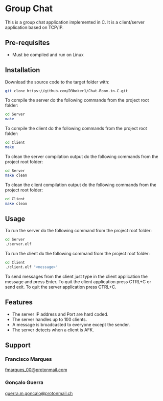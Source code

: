 # Group Chat

This is a group chat application implemented in C. It is a client/server application based on TCP/IP.

## Pre-requisites
* Must be compiled and run on Linux

## Installation

Download the source code to the target folder with:
```bash
git clone https://github.com/D3boker1/Chat-Room-in-C.git
```

To compile the server do the following commands from the project root folder:
```bash
cd Server
make
```

To compile the client do the following commands from the project root folder:
```bash
cd Client
make
```

To clean the server compilation output do the following commands from the project root folder:
```bash
cd Server
make clean
```

To clean the client compilation output do the following commands from the project root folder:
```bash
cd Client
make clean
```

## Usage

To run the server do the following command from the project root folder:
```bash
cd Server
./server.elf
```

To run the client do the following command from the project root folder:
```bash
cd Client
./client.elf "<message>"
```

To send messages from the client just type in the client application the message and press Enter.
To quit the client application press CTRL+C or send exit.
To quit the server application press CTRL+C.

## Features

* The server IP address and Port are hard coded.
* The server handles up to 100 clients.
* A message is broadcasted to everyone except the sender.
* The server detects when a client is AFK.

## Support
### Francisco Marques
fmarques_00@protonmail.com
### Gonçalo Guerra
guerra.m.goncalo@protonmail.ch
